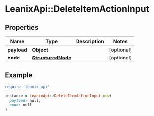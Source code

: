 # LeanixApi::DeleteItemActionInput

## Properties

| Name | Type | Description | Notes |
| ---- | ---- | ----------- | ----- |
| **payload** | **Object** |  | [optional] |
| **node** | [**StructuredNode**](StructuredNode.md) |  | [optional] |

## Example

```ruby
require 'leanix_api'

instance = LeanixApi::DeleteItemActionInput.new(
  payload: null,
  node: null
)
```

